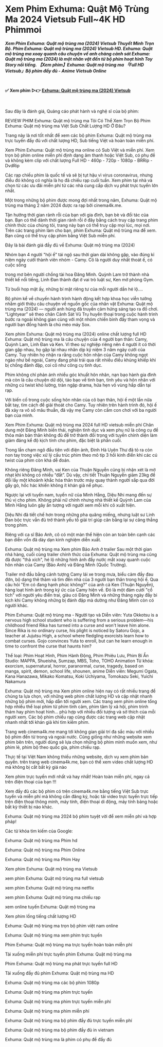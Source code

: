 <h1>Xem Phim Exhuma: Quật Mộ Trùng Ma 2024 Vietsub Full~4K HD Phimmoi</h1>
<p><b><I>Xem Phim Exhuma: Quật mộ trùng ma (2024) Vietsub Thuyết Minh Trọn Bộ. Phim Exhuma: Quật mộ trùng ma (2024) Vietsub HD. Exhuma: Quật mộ trùng ma xoay quanh câu chuyện về anh chàng cảnh sát Exhuma: Quật mộ trùng ma (2024) là một nhân vật đến từ bộ phim hoạt hình Toy Story nổi tiếng. 【Xem phim】Exhuma: Quật mộ trùng ma 「Full HD Vietsub」Bộ phim đầy đủ - Anime Vietsub Online</I></b></p>
<p><b><br></b></p>
<p><b>✅ Xem phim ▷👉 <a href="https://t.co/FCEwEmF1Oh" rel="noopener">Exhuma: Quật mộ trùng ma (2024) Vietsub</a></b></p>
<p><b><br></b></p>
Sau đây là đánh giá, Quảng cáo phát hành và nghệ sĩ của bộ phim:

REVIEW PHIM Exhuma: Quật mộ trùng ma Tôi Có Thể Xem Trọn Bộ Phim Exhuma: Quật mộ trùng ma Việt Sub Chất Lượng HD Ở Đâu?

Trang này là nơi tốt nhất để xem các bộ phim Exhuma: Quật mộ trùng ma trực tuyến đầy đủ với chất lượng HD, Sub tiếng Việt và hoàn toàn miễn phí.

Xem Phim Exhuma: Quật mộ trùng ma online có Sub Việt và miễn phí. Xem trọn bộ phim online miễn phí định dạng âm thanh hoặc Việt Sub, có phụ đề và không kèm clip với chất lượng Full HD - 460p - 720p - 1080p - BRRip - DvdRip

Các rạp chiếu phim là quốc tế và sẽ bị tụt hậu vì virus coronavirus, nhưng điều đó không có nghĩa là họ đã chiếu rạp cuối tuần. Xem phim tại nhà và chọn từ các ưu đãi miễn phí từ các nhà cung cấp dịch vụ phát trực tuyến lớn nhất.

Một trong những bộ phim được mong đợi nhất trong năm, Exhuma: Quật mộ trùng ma tháng 2 năm 2024 được ra rạp bởi cinema4k.me.

Tận hưởng thời gian rảnh rỗi của bạn với gia đình, bạn bè và đối tác của bạn. Bạn có thể dành thời gian rảnh rỗi ở đây bằng cách truy cập trang phim chính thức của chúng tôi, trang này bạn có thể truy cập mọi lúc, mọi nơi. Trên các trang phim làm cho bạn, phim Exhuma: Quật mộ trùng ma để xem. Bạn cũng có thể truy cập phim bằng Việt Sub miễn phí.

Đây là bài đánh giá đầy đủ về Exhuma: Quật mộ trùng ma (2024)

Nhóm bạn 4 người "hội ế" tái ngộ sau thời gian dài không gặp, vào đúng kỉ niệm ngày cưới thành viên nhóm - Camy. Cô là người duy nhất thoát ế, có cuộc sống

trong mơ bên người chồng tài hoa Đăng Minh. Quỳnh Lam trở thành nhà thiết kế nổi tiếng, Linh Đan thành đạt ở vai trò luật sư, Ken mở phòng Gym.

Từ buổi họp mặt ấy, những bí mật riêng tư của mỗi người dần hé lộ....

Bộ phim kể về chuyến hành trình hành động kết hợp khoa học viễn tưởng nhằm giới thiệu câu chuyện về nguồn gốc của nhân vật Exhuma: Quật mộ trùng ma (2024) — người anh hùng đã truyền cảm hứng sáng tạo ra đồ chơi. “Lightyear” sẽ theo chân Cảnh Sát Vũ Trụ huyền thoại trong cuộc hành trình bước ra ngoài không gian cùng với một nhóm chiến binh đầy tham vọng và người bạn đồng hành là chú mèo máy Sox.

Xem phim Exhuma: Quật mộ trùng ma (2024) online chất lượng full HD Exhuma: Quật mộ trùng ma là câu chuyện của 4 người bạn thân: Camy, Quỳnh Lam, Linh Đan và Ken. Vì theo sự nghiệp riêng nên 4 người ít có thời gian gặp nhau, họ gặp lại nhau nhân dịp kỷ niệm 3 năm ngày cưới của Camy. Tuy nhiên họ nhận ra rằng cuộc hôn nhân của Camy không ngọt ngào như bề ngoài, Camy đang phải trải qua rất nhiều điều khủng khiếp khi bị chồng đánh đập, coi cô như công cụ tình dục.

Phim không chỉ phản ánh nhiều góc khuất hôn nhân, nạn bạo hành gia đình mà còn là câu chuyện dữ dội, táo bạo về tình bạn, tình yêu và hôn nhân với những cú twist khó lường, tràn ngập drama, hứa hẹn vô vùng hấp dẫn tại rạp.

Với biến cố trong cuộc sống hôn nhân của cô bạn thân, hội ế một lần nữa bắt tay, tìm cách để giải thoát cho Camy. Tuy nhiên trên hành trình đó, hội ế đã xảy ra vô số mâu thuẫn, đã vậy mẹ Camy còn cấm con chơi với ba người bạn của mình.

Xem Phim Exhuma: Quật mộ trùng ma 2024 full HD vietsub miễn phí Chân dung một Đăng Minh biến thái, nghiện tình dục và xem phụ nữ là công cụ để thỏa mãn bản thân không đủ để trở thành đối trọng với tuyến chính diện làm giảm đáng kể độ kịch tính cho phim, đặc biệt là phần cuối.

Trong lần chạm ngõ đầu tiên với điện ảnh, Đinh Hà Uyên Thư đã tỏ ra còn non tay trong việc xử lý cấu trúc phim theo mô típ 3 hồi kinh điển khi các cú twist của phim còn khá dễ đoán.

Không riêng Đăng Minh, vai Ken của Thuận Nguyễn cũng bị nhận xét là mờ nhạt khi không có nhiều “đất”. Dù vậy, chi tiết Thuận Nguyễn giảm 23kg để đổi lấy một khoảnh khắc hóa thân trước máy quay thành người sắp qua đời gầy gò, hốc hác khiến không ít khán giả nể phục.

Ngược lại với tuyến nam, tuyến nữ của Minh Hằng, Diệu Nhi mang đến sự thú vị cho phim. Không phải nữ chính nhưng nhà thiết kế Quỳnh Lam của Minh Hằng luôn gây ấn tượng với người xem mỗi khi cô xuất hiện.

Diệu Nhi đã tiết chế hơn trong những pha quăng miếng, nhưng luật sư Linh Đan bộc trực vẫn đủ trở thành yếu tố giải trí giúp cân bằng lại sự căng thẳng trong phim.

Riêng với ca sĩ Bảo Anh, cô có một màn thể hiện còn an toàn bên cạnh các bạn diễn vốn đã dày dạn kinh nghiệm diễn xuất.

Exhuma: Quật mộ trùng ma Xem phim Bảo Anh ở trailer Sau một thời gian nhá hàng, cuối cùng trailer chính thức của Exhuma: Quật mộ trùng ma cũng đã được "thả xích", hé lộ những hình ảnh đầy nước mắt xoay quanh cuộc hôn nhân của Camy (Bảo Anh) và Đăng Minh (Quốc Trường).

Trailer mở đầu bằng cảnh tượng Camy lái xe trong mưa, biểu cảm đầy đau đớn, bộ dạng thê thảm và tìm đến nhà của 3 người bạn thân trong hội ế. Qua câu hỏi "Em có đang hạnh phúc không?" của anh cả Ken (Thuận Nguyễn), hàng loạt hình ảnh trong ký ức của Camy hiện về. Đó là một đám cưới "cổ tích" với người yêu điển trai, giàu có Đăng Minh và những tháng ngày đầy bi kịch khi Camy không những bị đánh đập mà dường như Đăng Minh còn có người khác.

Phim Exhuma: Quật mộ trùng ma - Người tạo và Diễn viên: Yuta Okkotsu is a nervous high school student who is suffering from a serious problem—his childhood friend Rika has turned into a curse and won't leave him alone. Since Rika is no ordinary curse, his plight is noticed by Satoru Gojo, a teacher at Jujutsu High, a school where fledgling exorcists learn how to combat curses. Gojo convinces Yuta to enroll, but can he learn enough in time to confront the curse that haunts him?

Thể loại: Phim Hoạt Hình, Phim Hành Động, Phim Phiêu Lưu, Phim Bí Ẩn Studio: MAPPA, Shueisha, Sumzap, MBS, Toho, TOHO Animation Từ khóa: exorcism, supernatural, horror, paranormal, curse, tragedy, based on manga, spirit, demon, school life, shounen, anime Diễn viên: Megumi Ogata, Kana Hanazawa, Mikako Komatsu, Koki Uchiyama, Tomokazu Seki, Yuichi Nakamura

Exhuma: Quật mộ trùng ma Xem phim online hiện nay có rất nhiều trang để chúng ta lựa chọn, với những web phim chất lượng HD và cập nhật nhanh những bộ phim mới, hấp dẫn tới người xem. Các trang xem phim online tổng hợp nhiều thể loại phim từ phim tình cảm, phim tâm lý xã hội, phim trinh thám hay phim hoạt hình… phù hợp với nhiều đối tượng và sở thích của mỗi người xem. Các bộ phim chiếu rạp cũng được các trang web cập nhật nhanh nhất tới khán giả khi tìm kiếm phim.

Trang web cinema4k.me mang tới không gian giải trí đa sắc màu với nhiều bộ phim đến từ trong và ngoài nước. Cũng giống như những website xem phim bên trên, người dùng sẽ lựa chọn những bộ phim mình muốn xem, như phim lẻ, phim bộ theo quốc gia, phim chiếu rạp.

Thực tế tại Việt Nam không thiếu những website, dịch vụ xem phim bản quyền. trên trang web cinema4k.me, bạn có thể xem video chất lượng HD mà không bị cắt bất kỳ giá nào

Xem phim trực tuyến mới nhất và hay nhất! Hoàn toàn miễn phí, ngay cả trên điện thoại của bạn !!!

Xem đầy đủ các bộ phim có trên cinema4k.me bằng tiếng Việt Sub trực tuyến và miễn phí mà không cần đăng ký, hoặc tải video trực tuyến trực tiếp trên điện thoại thông minh, máy tính, điện thoại di động, máy tính bảng hoặc bất kỳ thiết bị nào khác.

Exhuma: Quật mộ trùng ma 2024 bộ phim tuyệt vời để xem miễn phí và hợp pháp!

Các từ khóa tìm kiếm của Google:

Exhuma: Quật mộ trùng ma Phim hd

Exhuma: Quật mộ trùng ma Phim Online

Exhuma: Quật mộ trùng ma Phim Hay

Xem phim Exhuma: Quật mộ trùng ma Vietsub

xem phim Exhuma: Quật mộ trùng ma full vietsub

xem phim Exhuma: Quật mộ trùng ma netflix

xem phim Exhuma: Quật mộ trùng ma chiếu rạp

xem online tuyến Exhuma: Quật mộ trùng ma

Xem phim lồng tiếng chất lượng HD

Exhuma: Quật mộ trùng ma trọn bộ phim việt nam online

Exhuma: Quật mộ trùng ma xem phim trực tuyến

Phim Exhuma: Quật mộ trùng ma trực tuyến hoàn toàn miễn phí

Tải xuống miễn phí trực tuyến phim Exhuma: Quật mộ trùng ma

Phim Exhuma: Quật mộ trùng ma phát trực tuyến full HD

Tải xuống đầy đủ phim Exhuma: Quật mộ trùng ma HD

Exhuma: Quật mộ trùng ma các bộ phim 1080p

Exhuma: Quật mộ trùng ma phim trực tuyến

Exhuma: Quật mộ trùng ma phim trực tuyến miễn phí

Exhuma: Quật mộ trùng ma phim miễn phí

Exhuma: Quật mộ trùng ma bộ phim đầy đủ trực tuyến miễn phí

Exhuma: Quật mộ trùng ma bộ phim đầy đủ in vietnam

Exhuma: Quật mộ trùng ma là phim có phụ đề đầy đủ
